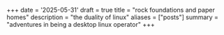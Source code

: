 +++
date = '2025-05-31'
draft = true
title = "rock foundations and paper homes"
description = "the duality of linux"
aliases = ["posts"]
summary = "adventures in being a desktop linux operator"
+++
